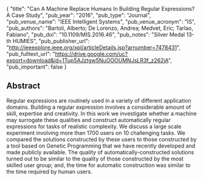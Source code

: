 {
  "title": "Can A Machine Replace Humans In Building Regular Expressions? A Case Study",
  "pub_year": "2016",
  "pub_type": "Journal",
  "pub_venue_name": "IEEE Intelligent Systems",
  "pub_venue_acronym": "IS",
  "pub_authors": "Bartoli, Alberto; De Lorenzo, Andrea; Medvet, Eric; Tarlao, Fabiano",
  "pub_doi": "10.1109/MIS.2016.46",
  "pub_notes": "Silver Medal 13-th HUMIES",
  "pub_publisher_url": "http://ieeexplore.ieee.org/xpl/articleDetails.jsp?arnumber=7478431",
  "pub_fulltext_url": "https://drive.google.com/uc?export=download&id=1Tup5AJztgw5NuOOOUMNJsLR3f_z262jA",
  "pub_important": false
}

## Abstract
Regular expressions are routinely used in a variety of different application domains. Building a regular expression involves a considerable amount of skill, expertise and creativity. In this work we investigate whether a machine may surrogate these qualities and construct automatically regular expressions for tasks of realistic complexity. We discuss a large scale experiment involving more than 1700 users on 10 challenging tasks. We compared the solutions constructed by these users to those constructed by a tool based on Genetic Programming that we have recently developed and made publicly available. The quality of automatically-constructed solutions turned out to be similar to the quality of those constructed by the most skilled user group; and, the time for automatic construction was similar to the time required by human users.
